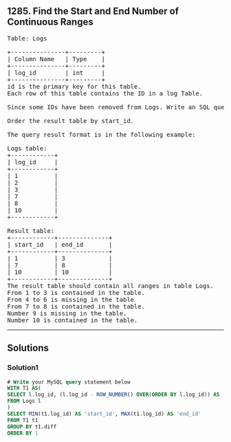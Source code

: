 ## 1285. Find the Start and End Number of Continuous Ranges
<pre>
Table: Logs

+---------------+---------+
| Column Name   | Type    |
+---------------+---------+
| log_id        | int     |
+---------------+---------+
id is the primary key for this table.
Each row of this table contains the ID in a log Table.

Since some IDs have been removed from Logs. Write an SQL query to find the start and end number of continuous ranges in table Logs.

Order the result table by start_id.

The query result format is in the following example:

Logs table:
+------------+
| log_id     |
+------------+
| 1          |
| 2          |
| 3          |
| 7          |
| 8          |
| 10         |
+------------+

Result table:
+------------+--------------+
| start_id   | end_id       |
+------------+--------------+
| 1          | 3            |
| 7          | 8            |
| 10         | 10           |
+------------+--------------+
The result table should contain all ranges in table Logs.
From 1 to 3 is contained in the table.
From 4 to 6 is missing in the table
From 7 to 8 is contained in the table.
Number 9 is missing in the table.
Number 10 is contained in the table.
</pre>

-----------------------------------------------

## Solutions
### Solution1
```sql
# Write your MySQL query statement below
WITH T1 AS(
SELECT l.log_id, (l.log_id - ROW_NUMBER() OVER(ORDER BY l.log_id)) AS 'diff'
FROM Logs l
)
SELECT MIN(t1.log_id) AS 'start_id', MAX(t1.log_id) AS 'end_id'
FROM T1 t1
GROUP BY t1.diff
ORDER BY 1
```
